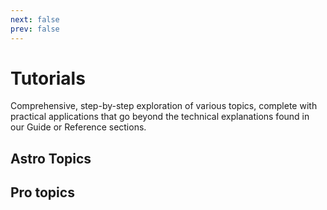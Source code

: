```yaml
---
next: false
prev: false
---
```

# Tutorials

Comprehensive, step-by-step exploration of various topics, complete with practical applications that go beyond the technical explanations found in our Guide or Reference sections.

<AposTwoColumns>
  <template #leftColumn>
    <AposCtaButton
    detail-heading="Series"
    title="ApostropheCMS A-Z: Building Your Site from Scratch"
    content="Dive into ApostropheCMS with a hands-on tutorial series. We'll guide you step-by-step through crafting your first website, exploring fundamental concepts and practical implementations."
    url="/tutorials/introduction.html"
    />
  </template>
  <template #rightColumn>
    <AposCtaButton
      detail-heading="Tutorial"
      title="From HTML to ApostropheCMS"
      content="This tutorial will walk through the conversion of a pre-made HTML template for use in an ApostropheCMS project."
      url="/tutorials/html-conversion.html"
    />
  </template>
</AposTwoColumns>
<AposTwoColumns>
  <template #leftColumn>
    <AposCtaButton
      detail-heading="Tutorial"
      title="Crafting Custom Schema Fields in ApostropheCMS"
      content="This tutorial guides you through leveraging existing fields to build unique, user-friendly content structures, enhancing your CMS's flexibility and functionality."
      url="/tutorials/reusing-standard-fields.html"
    />
  </template>
  <template #rightColumn>
    <AposCtaButton
      detail-heading="Tutorial"
      title="Navigating Success: Building Menus in ApostropheCMS"
      content="Apostrophe provides multiple ways to construct navigation menus for your site. This tutorial will cover several practical approaches."
      url="/tutorials/navigation.html"
    />
  </template>
</AposTwoColumns>
<AposTwoColumns>
  <template #leftColumn>
    <AposCtaButton
      detail-heading="Series"
      title="Creating rich text extensions"
      content="The Apostrophe rich-text-widget can be extended to give your editor new functionality. This series provides several examples to kickstart your customization."
      url="/tutorials/introduction-to-rich-text-extensions.html"
    />
  </template>
  <template #rightColumn>
    <AposCtaButton
      detail-heading="Tutorial"
      title="Harnessing dynamic routing in ApostropheCMS"
      content="Discover how to dynamically route and display content using the `dispatch()` and `dispatchAll()` methods, offering a flexible solution for both API and local data sources."
      url="/tutorials/dynamic-routing.html"
    />
  </template>
</AposTwoColumns>
<AposTwoColumns>
  <template #leftColumn>
    <AposCtaButton
      detail-heading="Tutorial"
      title="Using JSX in Apostrophe"
      content="The Apostrophe Webpack build can easily be extended to include additional files. In this tutorial, we will add a weather widget powered by JSX and React to our ApostropheCMS project."
      url="/tutorials/using-jsx-in-apostrophe.html"
    />
  </template>
</AposTwoColumns>

## Astro Topics
<AposTwoColumns>
<template #leftColumn>
    <AposCtaButton
      detail-heading="Astro"
      title="ApostropheCMS and Astro"
      content="ApostropheCMS and Astro work seamlessly together through the `apostrophe-astro` extension. Learn who this integration is for and what makes it a powerful choice for building modern websites."
      url="/tutorials/Astro/apostrophecms-and-astro.html"
    />
  </template>
  <template #rightColumn>
    <AposCtaButton
      detail-heading="Astro"
      title="Introducing the Apollo Theme"
      content="This tutorial will walk through the Apollo theme that provides the perfect starting point for your hybrid project."
      url="/tutorials/Astro/introducing-apollo.html"
    />
  </template>
</AposTwoColumns>
<AposTwoColumns>
<template #leftColumn>
    <AposCtaButton
      detail-heading="Astro"
      title="Creating Pages"
      content="ApostropheCMS and Astro handle page routing and content through a unified dynamic route system. Learn how to structure your pages, work with slots, and create custom page templates for your site."
      url="/tutorials/Astro/creating-pages.html"
    />
  </template>
  <template #rightColumn>
    <AposCtaButton
      detail-heading="Astro"
      title="Creating Widgets"
      content="Widgets are the building blocks for your site's content areas. Learn how to create widgets that handle nested content, dynamic layouts, and client-side interactivity in your ApostropheCMS + Astro project."
      url="/tutorials/Astro/creating-widgets.html"
    />
  </template>
</AposTwoColumns>
<AposTwoColumns>
<template #leftColumn>
    <AposCtaButton
      detail-heading="Astro"
      title="Creating Pieces"
      content="TBD"
      url="/tutorials/Astro/creating-pieces.html"
    />
  </template>
</AposTwoColumns>

## Pro topics
<AposTwoColumns>
  <template #leftColumn>
    <AposCtaButton
      detail-heading="Pro"
      title="Setting up the Advanced Permission Pro extension"
      content="The Advanced Permission extension gives you more granular control over permissions. This tutorial will walk you through adding the extension to your project and customizing it for your needs."
      url="/tutorials/setting-up-the-advanced-permission-pro-extension.html"
    />
  </template>
</AposTwoColumns>